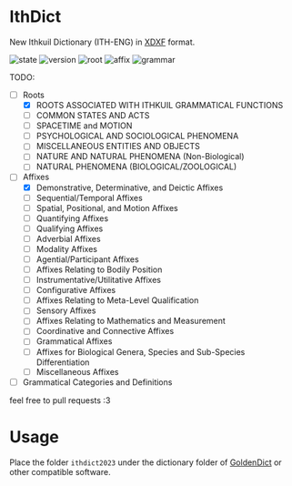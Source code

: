 # IthDict
New Ithkuil Dictionary (ITH-ENG) in [XDXF](https://github.com/soshial/xdxf_makedict) format.

![state](https://img.shields.io/badge/STATE-In%20Progress-green)
![version](https://img.shields.io/badge/VERSION-0.0.1-red)
![root](https://img.shields.io/badge/ROOT-v0.5.1-informational)
![affix](https://img.shields.io/badge/AFFIX-v1.0-informational)
![grammar](https://img.shields.io/badge/GRAMMAR-v1.2-informational)

TODO:
- [ ] Roots
  - [x] ROOTS ASSOCIATED WITH ITHKUIL GRAMMATICAL FUNCTIONS
  - [ ] COMMON STATES AND ACTS
  - [ ] SPACETIME and MOTION
  - [ ] PSYCHOLOGICAL AND SOCIOLOGICAL PHENOMENA
  - [ ] MISCELLANEOUS ENTITIES AND OBJECTS
  - [ ] NATURE AND NATURAL PHENOMENA (Non-Biological)
  - [ ] NATURAL PHENOMENA (BIOLOGICAL/ZOOLOGICAL)
- [ ] Affixes
  - [x] Demonstrative, Determinative, and Deictic Affixes
  - [ ] Sequential/Temporal Affixes
  - [ ] Spatial, Positional, and Motion Affixes
  - [ ] Quantifying Affixes
  - [ ] Qualifying Affixes
  - [ ] Adverbial Affixes
  - [ ] Modality Affixes
  - [ ] Agential/Participant Affixes
  - [ ] Affixes Relating to Bodily Position
  - [ ] Instrumentative/Utilitative Affixes
  - [ ] Configurative Affixes
  - [ ] Affixes Relating to Meta-Level Qualification
  - [ ] Sensory Affixes
  - [ ] Affixes Relating to Mathematics and Measurement
  - [ ] Coordinative and Connective Affixes
  - [ ] Grammatical Affixes
  - [ ] Affixes for Biological Genera, Species and Sub-Species Differentiation
  - [ ] Miscellaneous Affixes
- [ ] Grammatical Categories and Definitions 

feel free to pull requests :3

# Usage

Place the folder `ithdict2023` under the dictionary folder of [GoldenDict](https://github.com/xiaoyifang/goldendict/releases) or other compatible software.
